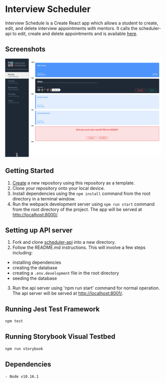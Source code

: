 # Interview Scheduler

Interview Schedule is a Create React app which allows a student to create, edit, and delete interview appointments with mentors. It calls the scheduler-api to edit, create and delete appointments and is available [here](https://github.com/lighthouse-labs/scheduler-api).


## Screenshots

!["Screenshot of main page on desktop screen"](https://github.com/alisonharman/scheduler/blob/master/docs/Scheduler_desktop.png)


## Getting Started
1. [Create](https://docs.github.com/en/repositories/creating-and-managing-repositories/creating-a-repository-from-a-template) a new repository using this repository as a template.
2. Clone your repository onto your local device.
3. Install dependencies using the `npm install` command from the root directory in a terminal window.
3. Run the webpack development server using `npm run start` command from the root directory of the project. The app will be served at <http://localhost:8000/>.

## Setting up API server
1. Fork and clone [scheduler-api](https://github.com/lighthouse-labs/scheduler-api) into a new directory.
2. Follow the README.md instructions.  This will involve a few steps including:
  - installing dependencies
  - creating the database
  - creating a `.env.development` file in the root directory
  - seeding the database
3. Run the api server using 'npm run start' command for normal operation. The api server will be served at <http://localhost:8001/>.

## Running Jest Test Framework

```sh
npm test
```

## Running Storybook Visual Testbed

```sh
npm run storybook
```

## Dependencies

```sh
- Node v10.16.1
```